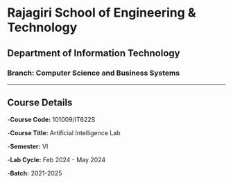 
# Rajagiri School of Engineering & Technology

## Department of Information Technology

### Branch: Computer Science and Business Systems

---

## Course Details

-**Course Code:** 101009/IT622S

-**Course Title:** Artificial Intelligence Lab

-**Semester:** VI

-**Lab Cycle:** Feb 2024 - May 2024

-**Batch:** 2021-2025
